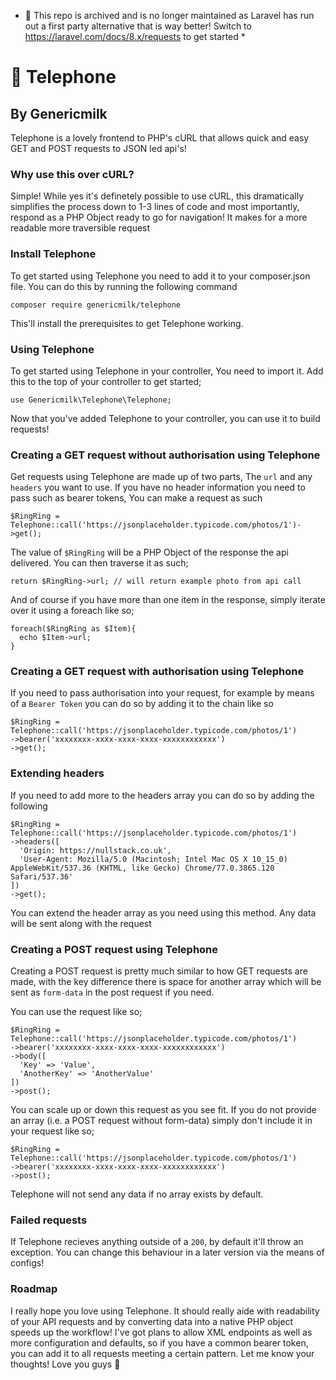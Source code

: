 * 👴 This repo is archived and is no longer maintained as Laravel has run out a first party alternative that is way better! Switch to https://laravel.com/docs/8.x/requests to get started *

# 📱 Telephone
## By Genericmilk

Telephone is a lovely frontend to PHP's cURL that allows quick and easy GET and POST requests to JSON led api's!

### Why use this over cURL?
Simple! While yes it's definetely possible to use cURL, this dramatically simplifies the process down to 1-3 lines of code and most importantly, respond as a PHP Object ready to go for navigation! It makes for a more readable more traversible request

### Install Telephone
To get started using Telephone you need to add it to your composer.json file. You can do this by running the following command
```
composer require genericmilk/telephone
```
This'll install the prerequisites to get Telephone working.

### Using Telephone
To get started using Telephone in your controller, You need to import it. Add this to the top of your controller to get started;
```
use Genericmilk\Telephone\Telephone;
```
Now that you've added Telephone to your controller, you can use it to build requests!

### Creating a GET request without authorisation using Telephone
Get requests using Telephone are made up of two parts, The `url` and any `headers` you want to use. If you have no header information you need to pass such as bearer tokens, You can make a request as such
```
$RingRing = Telephone::call('https://jsonplaceholder.typicode.com/photos/1')->get();
```
The value of `$RingRing` will be a PHP Object of the response the api delivered. You can then traverse it as such;
```
return $RingRing->url; // will return example photo from api call
```
And of course if you have more than one item in the response, simply iterate over it using a foreach like so;
```
foreach($RingRing as $Item){
  echo $Item->url;
}
```

### Creating a GET request with authorisation using Telephone
If you need to pass authorisation into your request, for example by means of a `Bearer Token` you can do so by adding it to the chain like so
```
$RingRing = Telephone::call('https://jsonplaceholder.typicode.com/photos/1')
->bearer('xxxxxxxx-xxxx-xxxx-xxxx-xxxxxxxxxxxx')
->get();
```

### Extending headers
If you need to add more to the headers array you can do so by adding the following
```
$RingRing = Telephone::call('https://jsonplaceholder.typicode.com/photos/1')
->headers([
  'Origin: https://nullstack.co.uk',
  'User-Agent: Mozilla/5.0 (Macintosh; Intel Mac OS X 10_15_0) AppleWebKit/537.36 (KHTML, like Gecko) Chrome/77.0.3865.120 Safari/537.36'
])
->get();
```
You can extend the header array as you need using this method. Any data will be sent along with the request

### Creating a POST request using Telephone
Creating a POST request is pretty much similar to how GET requests are made, with the key difference there is space for another array which will be sent as `form-data` in the post request if you need.

You can use the request like so;
```
$RingRing = Telephone::call('https://jsonplaceholder.typicode.com/photos/1')
->bearer('xxxxxxxx-xxxx-xxxx-xxxx-xxxxxxxxxxxx')
->body([
  'Key' => 'Value',
  'AnotherKey' => 'AnotherValue'
])
->post();
```

You can scale up or down this request as you see fit. If you do not provide an array (i.e. a POST request without form-data) simply don't include it in your request like so;
```
$RingRing = Telephone::call('https://jsonplaceholder.typicode.com/photos/1')
->bearer('xxxxxxxx-xxxx-xxxx-xxxx-xxxxxxxxxxxx')
->post();
```
Telephone will not send any data if no array exists by default.

### Failed requests
If Telephone recieves anything outside of a `200`, by default it'll throw an exception. You can change this behaviour in a later version via the means of configs!

### Roadmap
I really hope you love using Telephone. It should really aide with readability of your API requests and by converting data into a native PHP object speeds up the workflow! I've got plans to allow XML endpoints as well as more configuration and defaults, so if you have a common bearer token, you can add it to all requests meeting a certain pattern. Let me know your thoughts! Love you guys 🥰
